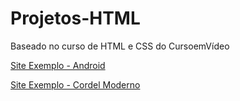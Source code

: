 # Projetos-HTML
Baseado no curso de HTML e CSS do CursoemVídeo


<a href="https://tiagohrpg.github.io/Projetos-HTML/modulo-2/desafio-10-site_android/">Site Exemplo - Android</a>

<a href="https://tiagohrpg.github.io/Projetos-HTML/modulo-3/desafio-cordel/">Site Exemplo - Cordel Moderno</a>
